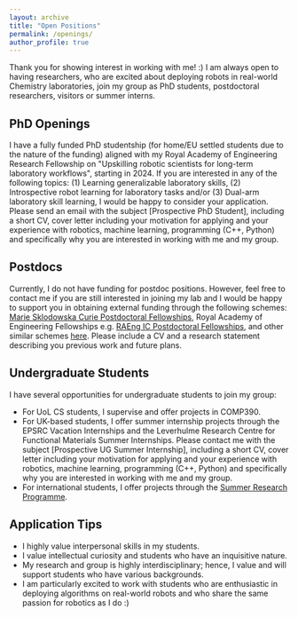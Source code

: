 ```yaml
---
layout: archive
title: "Open Positions"
permalink: /openings/
author_profile: true
---
```


Thank you for showing interest in working with me! :) I am always open to having researchers, who are excited about deploying robots in real-world Chemistry laboratories, join my group as PhD students, postdoctoral researchers, visitors or summer interns.

## PhD Openings

I have a fully funded PhD studentship (for home/EU settled students due to the nature of the funding) aligned with my Royal Academy of Engineering Research Fellowship on "Upskilling robotic scientists for long-term laboratory workflows", starting in 2024. If you are interested in any of the following topics: (1) Learning generalizable laboratory skills, (2) Introspective robot learning for laboratory tasks and/or (3) Dual-arm laboratory skill learning, I would be happy to consider your application. Please send an email with the subject [Prospective PhD Student], including a short CV, cover letter including your motivation for applying and your experience with robotics, machine learning, programming (C++, Python) and specifically why you are interested in working with me and my group.

## Postdocs

Currently, I do not have funding for postdoc positions. However, feel free to contact me if you are still interested in joining my lab and I would be happy to support you in obtaining external funding through the following schemes: [Marie Sklodowska Curie Postdoctoral Fellowships](https://marie-sklodowska-curie-actions.ec.europa.eu/actions/postdoctoral-fellowships), Royal Academy of Engineering Fellowships e.g. [RAEng IC Postdoctoral Fellowships](https://raeng.org.uk/programmes-and-prizes/programmes/uk-grants-and-prizes/support-for-research/uk-ic-postdoctoral-research-fellowships), and other similar schemes [here](https://www.liverpool.ac.uk/researcher/fellowships/opportunities/). Please include a CV and a research statement describing you previous work and future plans.

## Undergraduate Students

I have several opportunities for undergraduate students to join my group:

- For UoL CS students, I supervise and offer projects in COMP390.
- For UK-based students, I offer summer internship projects through the EPSRC Vacation Internships and the Leverhulme Research Centre for Functional Materials Summer Internships. Please contact me with the subject [Prospective UG Summer Internship],  including a short CV, cover letter including your motivation for applying and your experience with robotics, machine learning, programming (C++, Python) and specifically why you are interested in working with me and my group.
- For international students, I offer projects through the [Summer Research Programme](https://www.liverpool.ac.uk/global-opportunities/inbound/summer-research-programme/projects/).

## Application Tips

- I highly value interpersonal skills in my students.
- I value intellectual curiosity and students who have an inquisitive nature.
- My research and group is highly interdisciplinary; hence, I value and will support students who have various backgrounds.
- I am particularly excited to work with students who are enthusiastic in deploying algorithms on real-world robots and who share the same passion for robotics as I do :)

